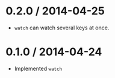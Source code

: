 0.2.0 / 2014-04-25
===================

  * `watch` can watch several keys at once.

0.1.0 / 2014-04-24
===================

  * Implemented `watch`
